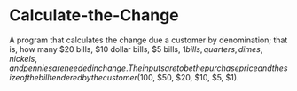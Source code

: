# Calculate-the-Change
A program that calculates the change due a customer by denomination; that is, how many $20 bills, $10 dollar bills, $5 bills, $1 bills, quarters, dimes, nickels, and pennies are needed in change.  The inputs are to be the purchase price and the size of the bill tendered by the customer ($100, $50, $20, $10, $5, $1).
